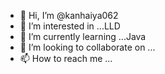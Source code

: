 - 👋 Hi, I’m @kanhaiya062
- 👀 I’m interested in ...LLD
- 🌱 I’m currently learning ...Java
- 💞️ I’m looking to collaborate on ...
- 📫 How to reach me ...

<!---
kanhaiya062/kanhaiya062 is a ✨ special ✨ repository because its `README.md` (this file) appears on your GitHub profile.
You can click the Preview link to take a look at your changes.
--->
